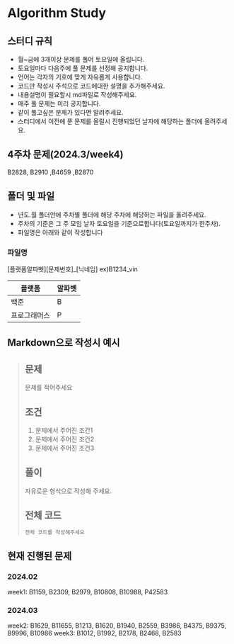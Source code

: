 # Algorithm Study

## 스터디 규칙
* 월~금에 3개이상 문제를 풀어 토요일에 올립니다.
* 토요일마다 다음주에 풀 문제를 선정해 공지합니다.
* 언어는 각자의 기호에 맞게 자유롭게 사용합니다.
* 코드만 작성시 주석으로 코드에대한 설명을 추가해주세요.
* 내용설명이 필요할시 md파일로 작성해주세요.
* 매주 풀 문제는 미리 공지합니다.
* 같이 풀고싶은 문제가 있다면 알려주세요.
* 스터디에서 이전에 푼 문제를 올릴시 진행되었던 날자에 해당하는 폴더에 올려주세요.

## 4주차 문제(2024.3/week4)
B2828, B2910 ,B4659 ,B2870

## 폴더 및 파일 
* 년도.월 폴더안에 주차별 폴더에 해당 주차에 해당하는 파일을 올려주세요.
* 주차의 기준은 그 주 모임 날자 토요일을 기준으로합니다(토요일까지가 한주차).
* 파일명은 아래와 같이 작성합니다

### 파일명
[플랫폼알파벳][문제번호]_[닉네임] ex)B1234_vin

|플랫폼|알파벳|
|--|--|
|백준|B|
|프로그래머스|P|

## Markdown으로 작성시 예시
> ## 문제
> 문제를 적어주세요
> ## 조건
> 1. 문제에서 주어진 조건1
> 2. 문제에서 주어진 조건2
> 3. 문제에서 주어진 조건3
> ## 풀이
> 자유로운 형식으로 작성해 주세요. 
> ## 전체 코드
> ```cpp
> 전체 코드를 작성해주세요
> ```
    

## 현재 진행된 문제
### 2024.02
week1: B1159, B2309, B2979, B10808, B10988, P42583
### 2024.03
week2: B1629, B11655, B1213, B1620, B1940, B2559, B3986, B4375, B9375, B9996, B10986
week3: B1012, B1992, B2178, B2468, B2583